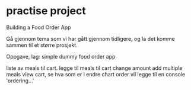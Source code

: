 # practise project

Building a Food Order App

Gå gjennom tema som vi har gått gjennom tidligere, og la det komme sammen til et større prosjekt.

Oppgave, lag:
simple dummy food order app

liste av meals til cart.
legge til meals til cart
change amount
add multiple meals
view cart, se hva som er i
endre chart
order vil legge til en console 'ordering...'